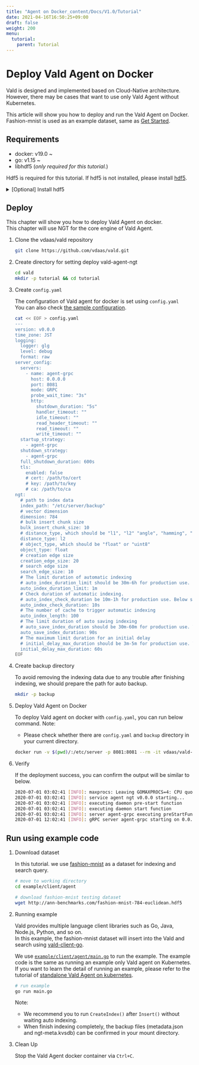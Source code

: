 ```yaml
---
title: "Agent on Docker_content/Docs/V1.0/Tutorial"
date: 2021-04-16T16:50:25+09:00
draft: false
weight: 200
menu:
  tutorial:
    parent: Tutorial
---
```


# Deploy Vald Agent on Docker

Vald is designed and implemented based on Cloud-Native architecture.
However, there may be cases that want to use only Vald Agent without Kubernetes.

This article will show you how to deploy and run the Vald Agent on Docker.
Fashion-mnist is used as an example dataset, same as [Get Started](/docs/v1.0/tutorial/get-started).

## Requirements

- docker: v19.0 ~
- go: v1.15 ~
- libhdf5 (_only required for this tutorial._)


Hdf5 is required for this tutorial. If hdf5 is not installed, please install [hdf5](https://www.hdfgroup.org/).
<details><summary>[Optional] Install hdf5</summary><br>

```bash
# yum
yum install -y hdf5-devel

# apt
apt-get install libhdf5-serial-dev

# homebrew
brew install hdf5
```
</details>

## Deploy

This chapter will show you how to deploy Vald Agent on docker.<br>
This chapter will use NGT for the core engine of Vald Agent.

1. Clone the vdaas/vald repository

    ```bash
    git clone https://github.com/vdaas/vald.git
    ```

1. Create directory for setting deploy vald-agent-ngt

    ```bash
    cd vald
    mkdir -p tutorial && cd tutorial
    ```

1. Create `config.yaml`

    The configuration of Vald agent for docker is set using `config.yaml`<br>
    You can also check [the sample configuration](https://github.com/vdaas/vald/blob/master/cmd/agent/core/ngt/sample.yaml).

    ```bash
    cat << EOF > config.yaml
    ---
    version: v0.0.0
    time_zone: JST
    logging:
      logger: glg
      level: debug
      format: raw
    server_config:
      servers:
        - name: agent-grpc
          host: 0.0.0.0
          port: 8081
          mode: GRPC
          probe_wait_time: "3s"
          http:
            shutdown_duration: "5s"
            handler_timeout: ""
            idle_timeout: ""
            read_header_timeout: ""
            read_timeout: ""
            write_timeout: ""
      startup_strategy:
        - agent-grpc
      shutdown_strategy:
        - agent-grpc
      full_shutdown_duration: 600s
      tls:
        enabled: false
        # cert: /path/to/cert
        # key: /path/to/key
        # ca: /path/to/ca
    ngt:
      # path to index data
      index_path: "/etc/server/backup"
      # vector dimension
      dimension: 784
      # bulk insert chunk size
      bulk_insert_chunk_size: 10
      # distance_type, which should be "l1", "l2" "angle", "hamming", "cosine", "normalizedangle", "normalizedcosine" or "jaccard"
      distance_type: l2
      # object_type, which should be "float" or "uint8"
      object_type: float
      # creation edge size
      creation_edge_size: 20
      # search edge size
      search_edge_size: 10
      # The limit duration of automatic indexing
      # auto_index_duration_limit should be 30m-6h for production use. Below setting is a just example
      auto_index_duration_limit: 1m
      # Check duration of automatic indexing.
      # auto_index_check_duration be 10m-1h for production use. Below setting is a just example
      auto_index_check_duration: 10s
      # The number of cache to trigger automatic indexing
      auto_index_length: 100
      # The limit duration of auto saving indexing
      # auto_save_index_duration should be 30m-60m for production use. The below setting is a just example.
      auto_save_index_duration: 90s
      # The maximum limit duration for an initial delay
      # initial_delay_max_duration should be 3m-5m for production use. The below setting is a just example.
      initial_delay_max_duration: 60s
    EOF
    ```

1. Create backup directory

    To avoid removing the indexing data due to any trouble after finishing indexing, we should prepare the path for auto backup.

    ```bash
    mkdir -p backup
    ```

1. Deploy Vald Agent on Docker

    To deploy Vald agent on docker with `config.yaml`, you can run below command.
    Note: 
      - Please check whether there are `config.yaml` and `backup` directory in your current directory.

    ```bash
    docker run -v $(pwd)/:/etc/server -p 8081:8081 --rm -it vdaas/vald-agent-ngt
    ```

1. Verify

    If the deployment success, you can confirm the output will be similar to below.

    ```bash
    2020-07-01 03:02:41	[INFO]:	maxprocs: Leaving GOMAXPROCS=4: CPU quota undefined
    2020-07-01 03:02:41	[INFO]:	service agent ngt v0.0.0 starting...
    2020-07-01 03:02:41	[INFO]:	executing daemon pre-start function
    2020-07-01 03:02:41	[INFO]:	executing daemon start function
    2020-07-01 03:02:41	[INFO]:	server agent-grpc executing preStartFunc
    2020-07-01 12:02:41	[INFO]:	gRPC server agent-grpc starting on 0.0.0.0:8081
    ```

## Run using example code

1. Download dataset

    In this tutorial. we use [fashion-mnist](https://github.com/zalandoresearch/fashion-mnist) as a dataset for indexing and search query.

    ```bash
    # move to working directory
    cd example/client/agent
    
    # download fashion-mnist testing dataset
    wget http://ann-benchmarks.com/fashion-mnist-784-euclidean.hdf5
    ```

1. Running example

    Vald provides multiple language client libraries such as Go, Java, Node.js, Python, and so on.<br>
    In this example, the fashion-mnist dataset will insert into the Vald and search using [vald-client-go](https://github.com/vdaas/vald-client-go).
    
    We use [`example/client/agent/main.go`](https://github.com/vdaas/vald/blob/master/example/client/agent/main.go) to run the example.
    The example code is the same as running an example only Vald agent on Kubernetes.
    If you want to learn the detail of running an example, please refer to the tutorial of [standalone Vald Agent on kubernetes](/docs/v1.0/tutorial/get-started/#run-using-example-code-1).

    ```bash
    # run example
    go run main.go
    ```
    Note:
      - We recommend you to run `CreateIndex()` after `Insert()` without waiting auto indexing.
      - When finish indexing completely, the backup files (metadata.json and ngt-meta.kvsdb) can be confirmed in your mount directory.

1. Clean Up

    Stop the Vald Agent docker container via `Ctrl+C`.
